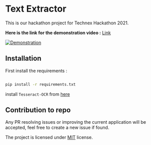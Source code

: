 # Text Extractor

This is our hackathon project for Technex Hackathon 2021.

**Here is the link for the demonstration video :** [Link](http://youtu.be/IJYRWPGB6yA) <br/>

[![Demonstration](https://img.youtube.com/vi/IJYRWPGB6yA/0.jpg)](http://youtu.be/IJYRWPGB6yA) <br/>


## Installation

First install the requirements :

```bash

pip install -r requirements.txt
```
install `Tesseract-OCR` from [here](https://tesseract-ocr.github.io/tessdoc/Downloads.html)

## Contribution to repo
Any PR resolving issues or improving the current application will be accepted, feel free to create a new issue if found.

The project is licensed under [MIT](https://github.com/Joe-Sin7h/SVPCET-Technex-Hackathon-2021-Akatsuki/blob/main/LICENSE.txt) license.
